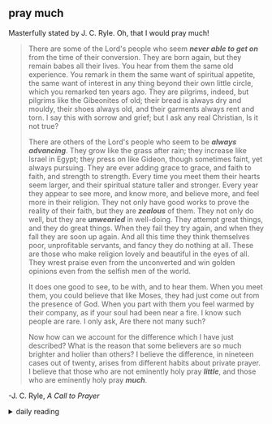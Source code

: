 ## pray much

Masterfully stated by J. C. Ryle. Oh, that I would pray much!

> There are some of the Lord's people who seem ***never able to get on*** from the time of their conversion. They are born again, but they remain babes all their lives. You hear from them the same old experience. You remark in them the same want of spiritual appetite, the same want of interest in any thing beyond their own little circle, which you remarked ten years ago. They are pilgrims, indeed, but pilgrims like the Gibeonites of old; their bread is always dry and mouldy, their shoes always old, and their garments always rent and torn. I say this with sorrow and grief; but I ask any real Christian, Is it not true?
>
> There are others of the Lord's people who seem to be ***always advancing***. They grow like the grass after rain; they increase like Israel in Egypt; they press on like Gideon, though sometimes faint, yet always pursuing. They are ever adding grace to grace, and faith to faith, and strength to strength. Every time you meet them their hearts seem larger, and their spiritual stature taller and stronger. Every year they appear to see more, and know more, and believe more, and feel more in their religion. They not only have good works to prove the reality of their faith, but they are ***zealous*** of them. They not only do well, but they are ***unwearied*** in well-doing. They attempt great things, and they do great things. When they fail they try again, and when they fall they are soon up again. And all this time they think themselves poor, unprofitable servants, and fancy they do nothing at all. These are those who make religion lovely and beautiful in the eyes of all. They wrest praise even from the unconverted and win golden opinions even from the selfish men of the world.
>
> It does one good to see, to be with, and to hear them. When you meet them, you could believe that like Moses, they had just come out from the presence of God. When you part with them you feel warmed by their company, as if your soul had been near a fire. I know such people are rare. I only ask, Are there not many such?
>
> Now how can we account for the difference which I have just described? What is the reason that some believers are so much brighter and holier than others? I believe the difference, in nineteen cases out of twenty, arises from different habits about private prayer. I believe that those who are not eminently holy pray ***little***, and those who are eminently holy pray ***much***.

-J. C. Ryle, *A Call to Prayer*

<details markdown="1">
<summary>daily reading</summary>

| {{ page.date | date: "%B %-d, %Y" }} |
| :-------------: |
| [Deut. 17; Ps. 104; Isa. 44; Rev. 14]({% link pages/_Bible/Bible-year-1.md %}) |
| [WCF 16; WLC 101-106; WSC 57-62]({% link pages/_reformed_standards/westminster-month-1.md %}) |
| [The Apostles' Creed](https://threeforms.org/the-apostles-creed/) |

</details>